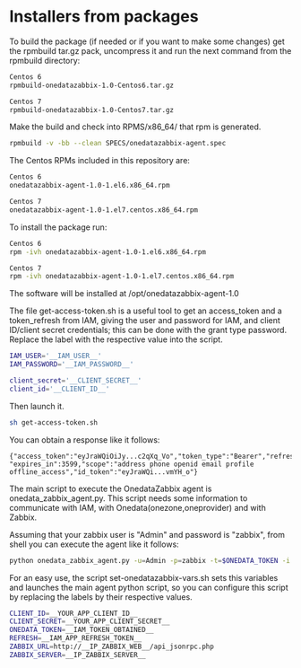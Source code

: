 # Installers from packages

To build the package (if needed or if you want to make some changes) get the rpmbuild tar.gz pack, uncompress it and run the next command from the rpmbuild directory:

```sh
Centos 6
rpmbuild-onedatazabbix-1.0-Centos6.tar.gz

Centos 7
rpmbuild-onedatazabbix-1.0-Centos7.tar.gz
```

Make the build and check into RPMS/x86_64/ that rpm is generated.

```sh
rpmbuild -v -bb --clean SPECS/onedatazabbix-agent.spec
```

The Centos RPMs included in this repository are:

```sh
Centos 6
onedatazabbix-agent-1.0-1.el6.x86_64.rpm

Centos 7
onedatazabbix-agent-1.0-1.el7.centos.x86_64.rpm
```

To install the package run:

```sh
Centos 6
rpm -ivh onedatazabbix-agent-1.0-1.el6.x86_64.rpm

Centos 7
rpm -ivh onedatazabbix-agent-1.0-1.el7.centos.x86_64.rpm
```

The software will be installed at /opt/onedatazabbix-agent-1.0

The file get-access-token.sh is a useful tool to get an access_token and a token_refresh from IAM, giving the user and password for IAM, and client ID/client secret credentials; this can be done with the grant type password. Replace the label with the respective value into the script.

```sh
IAM_USER='__IAM_USER__'
IAM_PASSWORD='__IAM_PASSWORD__'

client_secret='__CLIENT_SECRET__'
client_id='__CLIENT_ID__'
```

Then launch it.

```sh
sh get-access-token.sh
```

You can obtain a response like it follows:
```
{"access_token":"eyJraWQiOiJy...c2qXq_Vo","token_type":"Bearer","refresh_token":"eyJhbGci...Tc2N2YifQ.",
"expires_in":3599,"scope":"address phone openid email profile offline_access","id_token":"eyJraWQi...vmYH_o"}
```
The main script to execute the OnedataZabbix agent is onedata_zabbix_agent.py. This script needs some information to communicate with IAM, with Onedata(onezone,oneprovider) and with Zabbix. 

Assuming that your zabbix user is "Admin" and password is "zabbix", from shell you can execute the agent like it follows:

```sh
python onedata_zabbix_agent.py -u=Admin -p=zabbix -t=$ONEDATA_TOKEN -i $CLIENT_ID -s $CLIENT_SECRET -r $REFRESH -a $ZABBIX_URL -v $ZABBIX_SERVER
```

For an easy use, the script set-onedatazabbix-vars.sh sets this variables and launches the main agent python script, so you can configure this script by replacing the labels by their respective values. 

```sh
CLIENT_ID=__YOUR_APP_CLIENT_ID__
CLIENT_SECRET=__YOUR_APP_CLIENT_SECRET__
ONEDATA_TOKEN=__IAM_TOKEN_OBTAINED__
REFRESH=__IAM_APP_REFRESH_TOKEN__
ZABBIX_URL=http://__IP_ZABBIX_WEB__/api_jsonrpc.php
ZABBIX_SERVER=__IP_ZABBIX_SERVER__
```
